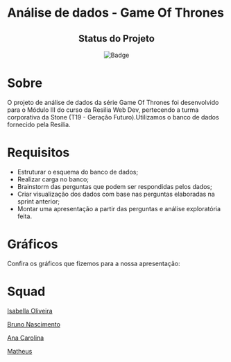 # Análise de dados - Game Of Thrones

<div id="inicio" align=center>
<h2><strong>Status do Projeto</strong></h2>

 ![Badge](https://img.shields.io/website?down_message=em%20andamento&label=STATUS&style=for-the-badge&up_message=conclu%C3%ADdo&url=https%3A%2F%2Fytallobruno.github.io%2FProjetoFinalModulo2%2F)

</div> 

# Sobre
O projeto de análise de dados da série Game Of Thrones foi desenvolvido para o Módulo III do curso da Resilia Web Dev, pertecendo a turma corporativa da Stone (T19 - Geração Futuro).Utilizamos o banco de dados fornecido pela Resilia.

# Requisitos 
<ul>
  <li> Estruturar o esquema do banco de dados;</li>
  <li> Realizar carga no banco;</li>
  <li> Brainstorm das perguntas que podem ser respondidas pelos dados;</li>
  <li> Criar visualização dos dados com base nas perguntas elaboradas na sprint anterior;</li>
  <li> Montar uma apresentação a partir das perguntas e análise exploratória feita.</li>
</ul>

# Gráficos
Confira os gráficos que fizemos para a nossa apresentação:

# Squad
[Isabella Oliveira](https://github.com/isabellaoliv)

[Bruno Nascimento](https://github.com/BrunoNasc74)

[Ana Carolina](https://github.com/anacrln)

[Matheus](https://github.com/MatheusAMR99)
